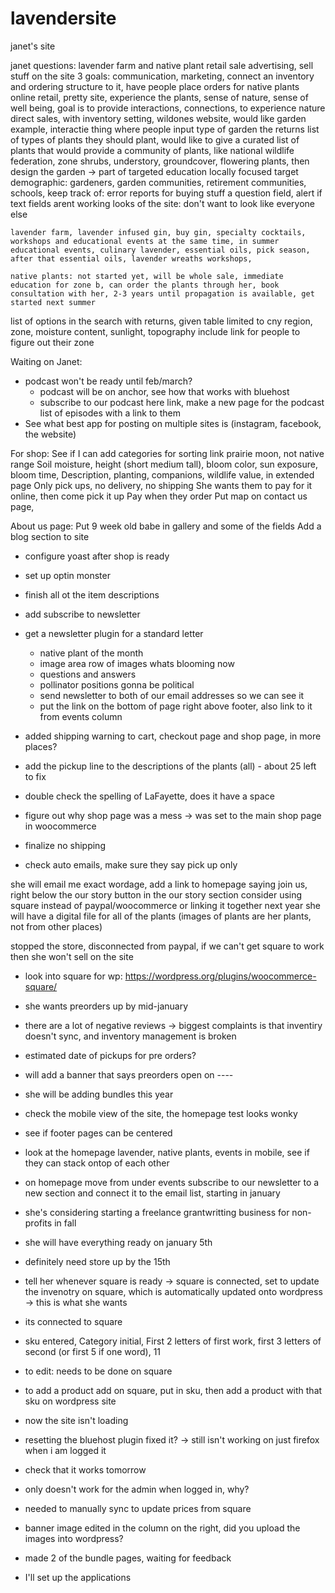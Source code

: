 # lavendersite
janet's site


janet questions: lavender farm and native plant retail sale advertising, sell stuff on the site 3 goals: communication, marketing, connect an inventory and ordering structure to it, have people place orders for native plants online retail, pretty site, experience the plants, sense of nature, sense of well being, goal is to provide interactions, connections, to experience nature direct sales, with inventory setting, wildones website, would like garden example, interactie thing where people input type of garden the returns list of types of plants they should plant, would like to give a curated list of plants that would provide a community of plants, like national wildlife federation, zone shrubs, understory, groundcover, flowering plants, then design the garden -> part of targeted education locally focused target demographic: gardeners, garden communities, retirement communities, schools, keep track of: error reports for buying stuff a question field, alert if text fields arent working looks of the site: don't want to look like everyone else




    lavender farm, lavender infused gin, buy gin, specialty cocktails, workshops and educational events at the same time, in summer educational events, culinary lavender, essential oils, pick season, after that essential oils, lavender wreaths workshops,

    native plants: not started yet, will be whole sale, immediate education for zone b, can order the plants through her, book consultation with her, 2-3 years until propagation is available, get started next summer

list of options in the search with returns, given table limited to cny region, zone, moisture content, sunlight, topography include link for people to figure out their zone


Waiting on Janet:
- podcast won't be ready until feb/march?
    - podcast will be on anchor, see how that works with bluehost
    - subscribe to our podcast here link, make a new page for the podcast list of episodes with a link to them
- See what best app for posting on multiple sites is (instagram, facebook, the website)
   
    


For shop:
See if I can add categories for sorting link prairie moon, not native range
Soil moisture, height (short medium tall), bloom color, sun exposure, bloom time, 
Description, planting, companions, wildlife value, in extended page
Only pick ups, no delivery, no shipping
She wants them to pay for it online, then come pick it up
Pay when they order
Put map on contact us page, 

About us page: 
Put 9 week old babe in gallery and some of the fields
Add a blog section to site 




- configure yoast after shop is ready
- set up optin monster
- finish all ot the item descriptions
- add subscribe to newsletter
- get a newsletter plugin for a standard letter
    - native plant of the month
    - image area row of images whats blooming now
    - questions and answers
    - pollinator positions gonna be political
    - send newsletter to both of our email addresses so we can see it
    - put the link on the bottom of page right above footer, also link to it from events column
- added shipping warning to cart, checkout page and shop page, in more places?
- add the pickup line to the descriptions of the plants (all) - about 25 left to fix

- double check the spelling of LaFayette, does it have a space
- figure out why shop page was a mess -> was set to the main shop page in woocommerce 
- finalize no shipping
- check auto emails, make sure they say pick up only

she will email me exact wordage, add a link to homepage saying join us, right below the our story button in the our story section
consider using square instead of paypal/woocommerce or linking it together
next year she will have a digital file for all of the plants (images of plants are her plants, not from other places)

stopped the store, disconnected from paypal, 
if we can't get square to work then she won't sell on the site


- look into square for wp: https://wordpress.org/plugins/woocommerce-square/

- she wants preorders up by mid-january
- there are a lot of negative reviews -> biggest complaints is that inventiry doesn't sync, and inventory management is broken 
- estimated date of pickups for pre orders?
- will add a banner that says preorders open on ----

- she will be adding bundles this year
- check the mobile view of the site, the homepage test looks wonky
- see if footer pages can be centered
- look at the homepage lavender, native plants, events in mobile, see if they can stack ontop of each other
- on homepage move from under events subscribe to our newsletter to a new section and connect it to the email list, starting in january


- she's considering starting a freelance grantwritting business for non- profits in fall
- she will have everything ready on january 5th
- definitely need store up by the 15th
- tell her whenever square is ready -> square is connected, set to update the invenotry on square, which is automatically updated onto wordpress -> this is what she wants

- its connected to square
- sku entered, Category initial, First 2 letters of first work, first 3 letters of second (or first 5 if one word), 11
- to edit: needs to be done on square
- to add a product add on square, put in sku, then add a product with that sku on wordpress site
- now the site isn't loading
- resetting the bluehost plugin fixed it? -> still isn't working on just firefox when i am logged it
- check that it works tomorrow
-  only doesn't work for the admin when logged in, why?

- needed to manually sync to update prices from square
- banner image edited in the column on the right, did you upload the images into wordpress?
- made 2 of the bundle pages, waiting for feedback
- I'll set up the applications 
